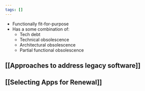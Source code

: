 ```yaml
---
tags: []
---
```


- Functionally fit-for-purpose
- Has a some combination of:
	- Tech debt
	- Technical obsolescence
	- Architectural obsolescence
	- Partial functional obsolescence

## [[Approaches to address legacy software]]

## [[Selecting Apps for Renewal]]